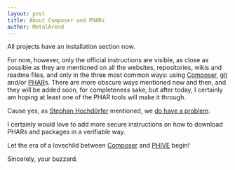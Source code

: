 ```yaml
---
layout: post
title: About Composer and PHARs
author: MetalArend
---
```


All projects have an installation section now.
 
<!--more-->

For now, however, only the official instructions are visible, as close as possible as they are mentioned
on all the websites, repositories, wikis and readme files, and only in the three most common ways:
using [Composer](https://getcomposer.org/), [git](https://git-scm.com/) and/or [PHAR](https://phar.io/)s.
There are more obscure ways mentioned now and then, and they will be added soon, for completeness sake,
but after today, I certainly am hoping at least one of the PHAR tools will make it through.

Cause yes, as [Stephan Hochdörfer](https://twitter.com/shochdoerfer) mentioned,
we [do have a problem](https://blog.bitexpert.de/blog/solving-the-require-dev-problem/).

I certainly would love to add more secure instructions on how to download PHARs and packages in a verifiable way.

Let the era of a lovechild between [Composer](https://getcomposer.org/) and [PHIVE]((https://phar.io/)) begin!

Sincerely,
your buzzard.
